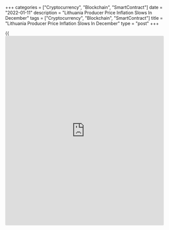 +++
categories = ["Cryptocurrency", "Blockchain", "SmartContract"]
date = "2022-01-11"
description = "Lithuania Producer Price Inflation Slows In December"
tags = ["Cryptocurrency", "Blockchain", "SmartContract"]
title = "Lithuania Producer Price Inflation Slows In December"
type = "post"
+++

{{<iframe id="large-banner" src="https://www.bounty.group/#slide=24.0" width="100%" height="600" scrolling="no" style="border: 0px solid rgb(216, 221, 230); border-radius: 3px;">}}

Lithuania's producer prices rose at a slower pace in December, after
accelerating in the previous month, figures from the statistical office
showed Tuesday.  
  
The industrial producer price index rose 16.3 percent year-on-year
following a 17.6 percent increase in November. In October, producer
price inflation was 16.3 percent.  
  
Excluding refined petroleum products, the producer price inflation
continued to accelerate and was 13.2 percent versus 11.7 percent in
November.  
  
Prices for products sold on the domestic market increased 27.9 percent
annually and those for the foreign market grew 7.9 percent.  
  
Excluding refined petroleum products, domestic market prices rose 23
percent and foreign market prices climbed 5.7 percent.

In December, inflation was largely driven by the 55.6 percent surge in
prices for electricity, gas, steam and air-conditioning.  
  
Compared to the previous month, the producer price index rose 0.4
percent in December after a 1.7 percent increase in November.

For comments and feedback [contact](https://www.playgroundfx.com/contact/): editorial@rtt[news](https://www.letsplayfx.com/blog/forex-news-website/).com

[Economic News][1]

 **What parts of the world are seeing the best (and worst) economic
performances lately? Click[here][2] to check out our [Econ Scorecard][2]
and find out! See up-to-the-moment [ranking](https://www.playgroundfx.com/blog/crypto-exchange-ranking/)s for the best and worst
performers in [GDP][3], [unemployment rate][4], [inflation][5] and much
more.**

   1. www.rtt[news](https://www.letsplayfx.com/blog/forex-news-website/).com/Content/EconomicNews.aspx
   2. www.rtt[news](https://www.letsplayfx.com/blog/forex-news-website/).com/economic-scorecard/world-rank/retail-sales/highest-performance.aspx
   3. www.rtt[news](https://www.letsplayfx.com/blog/forex-news-website/).com/economic-scorecard/world-rank/GDP/highest-performance.aspx
   4. www.rtt[news](https://www.letsplayfx.com/blog/forex-news-website/).com/economic-scorecard/world-rank/unemployment-rate/lowest-performance.aspx
   5. www.rtt[news](https://www.letsplayfx.com/blog/forex-news-website/).com/economic-scorecard/world-rank/CPI/highest-performance.aspx
